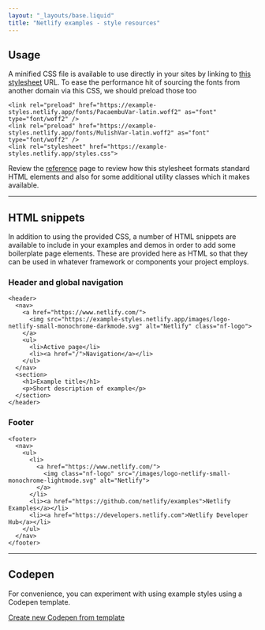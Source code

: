 ```yaml
---
layout: "_layouts/base.liquid"
title: "Netlify examples - style resources"
---
```


<section>
  <h2 id="usage">Usage</h2>  
  <p>
    A minified CSS file is available to use directly in your sites by linking to <a href="https://example-styles.netlify.app/styles.css">this stylesheet</a> URL. To ease the performance hit of sourcing the fonts from another domain via this CSS, we should preload those too
  </p>

```
<link rel="preload" href="https://example-styles.netlify.app/fonts/PacaembuVar-latin.woff2" as="font" type="font/woff2" />
<link rel="preload" href="https://example-styles.netlify.app/fonts/MulishVar-latin.woff2" as="font" type="font/woff2" />
<link rel="stylesheet" href="https://example-styles.netlify.app/styles.css">
```

Review the [reference](/reference) page to review how this stylesheet formats standard HTML elements and also for some additional utility classes which it makes available.

</section>
<hr>
<section>
  <h2>HTML snippets</h2>
  <p>
    In addition to using the provided CSS, a number of HTML snippets are available to include in your examples and demos in order to add some boilerplate page elements. These are provided here as HTML so that they can be used in whatever framework or components your project employs.
  </p>
  <h3>Header and global navigation</h3>
     
```
<header>
  <nav>
    <a href="https://www.netlify.com/">
      <img src="https://example-styles.netlify.app/images/logo-netlify-small-monochrome-darkmode.svg" alt="Netlify" class="nf-logo">
    </a>
    <ul>
      <li>Active page</li>
      <li><a href="/">Navigation</a></li>
    </ul>
  </nav>
  <section>
    <h1>Example title</h1>
    <p>Short description of example</p>
  </section>
</header>
```

<h3>Footer</h3>  

```
<footer>
  <nav>
    <ul>
      <li>
        <a href="https://www.netlify.com/">
          <img class="nf-logo" src="/images/logo-netlify-small-monochrome-lightmode.svg" alt="Netlify">
        </a>
      </li>
      <li><a href="https://github.com/netlify/examples">Netlify Examples</a></li>
      <li><a href="https://developers.netlify.com">Netlify Developer Hub</a></li>
    </ul>
  </nav>
</footer>
```

</section>
<hr>
<section>

  <h2>Codepen</h2>
  <p>
    For convenience, you can experiment with using example styles using a Codepen template.
  </p>
  <p>
    <a href="https://codepen.io/pen?template=OJYzMOY" class="btn-primary">Create new Codepen from template</a>
  </p>

</section>

